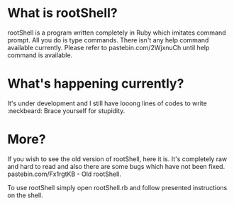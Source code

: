 What is rootShell?
=========
rootShell is a program written completely in Ruby which imitates command prompt. 
All you do is type commands. 
There isn't any help command available currently.
Please refer to pastebin.com/2WjxnuCh until help command is available.

What's happening currently?
=========
It's under development and I still have looong lines of codes to write :neckbeard:
Brace yourself for stupidity.

More?
=========
If you wish to see the old version of rootShell, here it is. 
It's completely raw and hard to read and also there are some bugs which have not been fixed.
pastebin.com/Fx1rgtKB - Old rootShell.

To use rootShell simply open rootShell.rb and follow presented instructions on the shell.
